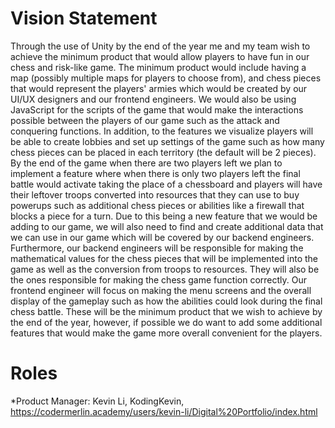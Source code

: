 # Vision Statement 
Through the use of Unity by the end of the year me and my team wish to achieve the minimum product that would allow players to have fun in our chess and risk-like game. The minimum product would include having a map (possibly multiple maps for players to choose from), and chess pieces that would represent the players' armies which would be created by our UI/UX designers and our frontend engineers. We would also be using JavaScript for the scripts of the game that would make the interactions possible between the players of our game such as the attack and conquering functions. In addition, to the features we visualize players will be able to create lobbies and set up settings of the game such as how many chess pieces can be placed in each territory (the default will be 2 pieces). By the end of the game when there are two players left we plan to implement a feature where when there is only two players left the final battle would activate taking the place of a chessboard and players will have their leftover troops converted into resources that they can use to buy powerups such as additional chess pieces or abilities like a firewall that blocks a piece for a turn. Due to this being a new feature that we would be adding to our game, we will also need to find and create additional data that we can use in our game which will be covered by our backend engineers. Furthermore, our backend engineers will be responsible for making the mathematical values for the chess pieces that will be implemented into the game as well as the conversion from troops to resources. They will also be the ones responsible for making the chess game function correctly. Our frontend engineer will focus on making the menu screens and the overall display of the gameplay such as how the abilities could look during the final chess battle. These will be the minimum product that we wish to achieve by the end of the year, however, if possible we do want to add some additional features that would make the game more overall convenient for the players.
# Roles
*Product Manager: Kevin Li, KodingKevin, https://codermerlin.academy/users/kevin-li/Digital%20Portfolio/index.html


